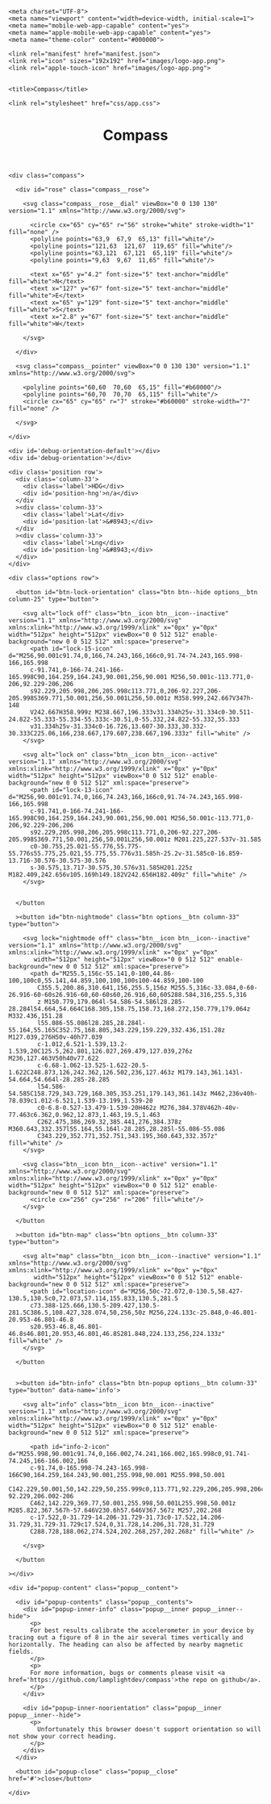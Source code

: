 <!DOCTYPE html>
<html lang="en"> <!-- manifest="manifest.appcache"> -->



<head>

    <meta charset="UTF-8">
    <meta name="viewport" content="width=device-width, initial-scale=1">
    <meta name="mobile-web-app-capable" content="yes">
    <meta name="apple-mobile-web-app-capable" content="yes">
    <meta name="theme-color" content="#000000">

    <link rel="manifest" href="manifest.json">
    <link rel="icon" sizes="192x192" href="images/logo-app.png">
    <link rel="apple-touch-icon" href="images/logo-app.png">


    <title>Compass</title>

    <link rel="stylesheet" href="css/app.css">

</head>



<body>



  <header>
    <h1>Compass</h1>
  </header>



  <div class="container">



    <div class="compass">

      <div id="rose" class="compass__rose">

        <svg class="compass__rose__dial" viewBox="0 0 130 130" version="1.1" xmlns="http://www.w3.org/2000/svg">

          <circle cx="65" cy="65" r="56" stroke="white" stroke-width="1" fill="none" />
          <polyline points="63,9  67,9  65,13" fill="white"/>
          <polyline points="121,63  121,67  119,65" fill="white"/>
          <polyline points="63,121  67,121  65,119" fill="white"/>
          <polyline points="9,63  9,67  11,65" fill="white"/>

          <text x="65" y="4.2" font-size="5" text-anchor="middle" fill="white">N</text>
          <text x="127" y="67" font-size="5" text-anchor="middle" fill="white">E</text>
          <text x="65" y="129" font-size="5" text-anchor="middle" fill="white">S</text>
          <text x="2.8" y="67" font-size="5" text-anchor="middle" fill="white">W</text>

        </svg>

      </div>

      <svg class="compass__pointer" viewBox="0 0 130 130" version="1.1" xmlns="http://www.w3.org/2000/svg">

        <polyline points="60,60  70,60  65,15" fill="#b60000"/>
        <polyline points="60,70  70,70  65,115" fill="white"/>
        <circle cx="65" cy="65" r="7" stroke="#b60000" stroke-width="7" fill="none" />

      </svg>

    </div>



  </div>


  <div class='status'>

    <div id='debug-orientation-default'></div>
    <div id='debug-orientation'></div>

    <div class='position row'>
      <div class='column-33'>
        <div class='label'>HDG</div>
        <div id='position-hng'>n/a</div>
      </div
      ><div class='column-33'>
        <div class='label'>Lat</div>
        <div id='position-lat'>&#8943;</div>
      </div
      ><div class='column-33'>
        <div class='label'>Lng</div>
        <div id='position-lng'>&#8943;</div>
      </div>
    </div>

    <div class="options row">

      <button id="btn-lock-orientation" class="btn btn--hide options__btn column-25" type="button">

        <svg alt="lock off" class="btn__icon btn__icon--inactive" version="1.1" xmlns="http://www.w3.org/2000/svg" xmlns:xlink="http://www.w3.org/1999/xlink" x="0px" y="0px" width="512px" height="512px" viewBox="0 0 512 512" enable-background="new 0 0 512 512" xml:space="preserve">
          <path id="lock-15-icon" d="M256,90.001c91.74,0,166,74.243,166,166c0,91.74-74.243,165.998-166,165.998
          c-91.741,0-166-74.241-166-165.998C90,164.259,164.243,90.001,256,90.001 M256,50.001c-113.771,0-206,92.229-206,206
          s92.229,205.998,206,205.998c113.771,0,206-92.227,206-205.998S369.771,50.001,256,50.001L256,50.001z M358.999,242.667V347h-148
          V242.667H358.999z M238.667,196.333v31.334h25v-31.334c0-30.511-24.822-55.333-55.334-55.333c-30.51,0-55.332,24.822-55.332,55.333
          v31.334h25v-31.334c0-16.726,13.607-30.333,30.332-30.333C225.06,166,238.667,179.607,238.667,196.333z" fill="white" />
        </svg>

        <svg alt="lock on" class="btn__icon btn__icon--active" version="1.1" xmlns="http://www.w3.org/2000/svg" xmlns:xlink="http://www.w3.org/1999/xlink" x="0px" y="0px" width="512px" height="512px" viewBox="0 0 512 512" enable-background="new 0 0 512 512" xml:space="preserve">
          <path id="lock-13-icon" d="M256,90.001c91.74,0,166,74.243,166,166c0,91.74-74.243,165.998-166,165.998
          c-91.741,0-166-74.241-166-165.998C90,164.259,164.243,90.001,256,90.001 M256,50.001c-113.771,0-206,92.229-206,206
          s92.229,205.998,206,205.998c113.771,0,206-92.227,206-205.998S369.771,50.001,256,50.001L256,50.001z M201.225,227.537v-31.585
          c0-30.755,25.021-55.776,55.775-55.776s55.775,25.021,55.775,55.776v31.585h-25.2v-31.585c0-16.859-13.716-30.576-30.575-30.576
          s-30.575,13.717-30.575,30.576v31.585H201.225z M182.409,242.656v105.169h149.182V242.656H182.409z" fill="white" />
        </svg>


      </button

      ><button id="btn-nightmode" class="btn options__btn column-33" type="button">

        <svg lock="nightmode off" class="btn__icon btn__icon--inactive" version="1.1" xmlns="http://www.w3.org/2000/svg" xmlns:xlink="http://www.w3.org/1999/xlink" x="0px" y="0px"
           width="512px" height="512px" viewBox="0 0 512 512" enable-background="new 0 0 512 512" xml:space="preserve">
          <path d="M255.5,156c-55.141,0-100,44.86-100,100c0,55.141,44.859,100,100,100s100-44.859,100-100
            C355.5,200.86,310.641,156,255.5,156z M255.5,316c-33.084,0-60-26.916-60-60s26.916-60,60-60s60,26.916,60,60S288.584,316,255.5,316
            z M150.779,179.064l-54.586-54.586l28.285-28.284l54.664,54.664C168.305,158.75,158.73,168.272,150.779,179.064z M332.436,151.28
            l55.086-55.086l28.285,28.284l-55.164,55.165C352.75,168.805,343.229,159.229,332.436,151.28z M127.039,276H50v-40h77.039
            c-1.012,6.521-1.539,13.2-1.539,20C125.5,262.801,126.027,269.479,127.039,276z M236,127.463V50h40v77.622
            c-6.68-1.062-13.525-1.622-20.5-1.622C248.873,126,242.362,126.502,236,127.463z M179.143,361.143l-54.664,54.664l-28.285-28.285
            l54.586-54.585C158.729,343.729,168.305,353.251,179.143,361.143z M462,236v40h-78.039c1.012-6.521,1.539-13.199,1.539-20
            c0-6.8-0.527-13.479-1.539-20H462z M276,384.378V462h-40v-77.463c6.362,0.962,12.873,1.463,19.5,1.463
            C262.475,386,269.32,385.441,276,384.378z M360.643,332.357l55.164,55.164l-28.285,28.285l-55.086-55.086
            C343.229,352.771,352.751,343.195,360.643,332.357z" fill="white" />
        </svg>

        <svg class="btn__icon btn__icon--active" version="1.1" xmlns="http://www.w3.org/2000/svg" xmlns:xlink="http://www.w3.org/1999/xlink" x="0px" y="0px" width="512px" height="512px" viewBox="0 0 512 512" enable-background="new 0 0 512 512" xml:space="preserve">
          <circle cx="256" cy="256" r="206" fill="white"/>
        </svg>

      </button

      ><button id="btn-map" class="btn options__btn column-33" type="button">

        <svg alt="map" class="btn__icon btn__icon--inactive" version="1.1" xmlns="http://www.w3.org/2000/svg" xmlns:xlink="http://www.w3.org/1999/xlink" x="0px" y="0px"
           width="512px" height="512px" viewBox="0 0 512 512" enable-background="new 0 0 512 512" xml:space="preserve">
          <path id="location-icon" d="M256,50c-72.072,0-130.5,58.427-130.5,130.5c0,72.073,57.114,155.833,130.5,281.5
          c73.388-125.666,130.5-209.427,130.5-281.5C386.5,108.427,328.074,50,256,50z M256,224.133c-25.848,0-46.801-20.953-46.801-46.8
          s20.953-46.8,46.801-46.8s46.801,20.953,46.801,46.8S281.848,224.133,256,224.133z" fill="white" />
        </svg>

      </button


      ><button id="btn-info" class="btn btn-popup options__btn column-33" type="button" data-name='info'>

        <svg alt="info" class="btn__icon btn__icon--inactive" version="1.1" xmlns="http://www.w3.org/2000/svg" xmlns:xlink="http://www.w3.org/1999/xlink" x="0px" y="0px" width="512px" height="512px" viewBox="0 0 512 512" enable-background="new 0 0 512 512" xml:space="preserve">

          <path id="info-2-icon" d="M255.998,90.001c91.74,0,166.002,74.241,166.002,165.998c0,91.741-74.245,166-166.002,166
          c-91.74,0-165.998-74.243-165.998-166C90,164.259,164.243,90.001,255.998,90.001 M255.998,50.001
          C142.229,50.001,50,142.229,50,255.999c0,113.771,92.229,206,205.998,206c113.771,0,206.002-92.229,206.002-206
          C462,142.229,369.77,50.001,255.998,50.001L255.998,50.001z M285.822,367.567h-57.646V230.6h57.646V367.567z M257,202.268
          c-17.522,0-31.729-14.206-31.729-31.73c0-17.522,14.206-31.729,31.729-31.729c17.524,0,31.728,14.206,31.728,31.729
          C288.728,188.062,274.524,202.268,257,202.268z" fill="white" />

        </svg>

      </button

    ></div>

  </div>


  <div id="popup" class="popup">

    <div id="popup-content" class="popup__content">

      <div id="popup-contents" class="popup__contents">
        <div id="popup-inner-info" class="popup__inner popup__inner--hide">
          <p>
          For best results calibrate the accelerometer in your device by tracing out a figure of 8 in the air several times vertically and horizontally. The heading can also be affected by nearby magnetic fields.
          </p>
          <p>
          For more information, bugs or comments please visit <a href='https://github.com/lamplightdev/compass'>the repo on github</a>.
          </p>
        </div>

        <div id="popup-inner-noorientation" class="popup__inner popup__inner--hide">
          <p>
            Unfortunately this browser doesn't support orientation so will not show your correct heading.
          </p>
        </div>
      </div>

      <button id="popup-close" class="popup__close" href='#'>close</button>

    </div>

  </div>



  <script src="js/app.js"></script>

</body>


</html>
